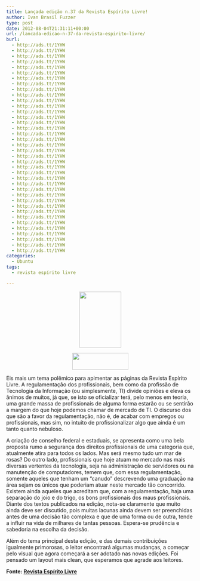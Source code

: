 ```yaml
---
title: Lançada edição n.37 da Revista Espírito Livre!
author: Ivan Brasil Fuzzer
type: post
date: 2012-08-04T21:31:11+00:00
url: /lancada-edicao-n-37-da-revista-espirito-livre/
burl:
  - http://ads.tt/1YHW
  - http://ads.tt/1YHW
  - http://ads.tt/1YHW
  - http://ads.tt/1YHW
  - http://ads.tt/1YHW
  - http://ads.tt/1YHW
  - http://ads.tt/1YHW
  - http://ads.tt/1YHW
  - http://ads.tt/1YHW
  - http://ads.tt/1YHW
  - http://ads.tt/1YHW
  - http://ads.tt/1YHW
  - http://ads.tt/1YHW
  - http://ads.tt/1YHW
  - http://ads.tt/1YHW
  - http://ads.tt/1YHW
  - http://ads.tt/1YHW
  - http://ads.tt/1YHW
  - http://ads.tt/1YHW
  - http://ads.tt/1YHW
  - http://ads.tt/1YHW
  - http://ads.tt/1YHW
  - http://ads.tt/1YHW
  - http://ads.tt/1YHW
  - http://ads.tt/1YHW
  - http://ads.tt/1YHW
  - http://ads.tt/1YHW
  - http://ads.tt/1YHW
  - http://ads.tt/1YHW
  - http://ads.tt/1YHW
  - http://ads.tt/1YHW
  - http://ads.tt/1YHW
  - http://ads.tt/1YHW
  - http://ads.tt/1YHW
  - http://ads.tt/1YHW
  - http://ads.tt/1YHW
  - http://ads.tt/1YHW
  - http://ads.tt/1YHW
categories:
  - Ubuntu
tags:
  - revista espírito livre

---
```

<p style="text-align: center;">
  <a href="http://www.ubuntero.com.br/wp-content/uploads/2012/08/REL037_Capa.jpg"><img class="alignnone size-thumbnail wp-image-3838" title="REL037_Capa" src="http://www.ubuntero.com.br/wp-content/uploads/2012/08/REL037_Capa-112x150.jpg" alt="" width="112" height="150" /></a>
</p>

<p style="text-align: center;">
  <a href="http://www.revista.espiritolivre.org/wp-content/plugins/download-monitor/download.php?id=37"><img class="alignnone size-thumbnail wp-image-3839" title="download" src="http://www.ubuntero.com.br/wp-content/uploads/2012/08/download-150x45.gif" alt="" width="150" height="45" /></a>
</p>

Eis mais um tema polêmico para apimentar as páginas da Revista Espírito Livre. A regulamentação dos profissionais, bem como da profissão de Tecnologia da Informação (ou simplesmente, TI) divide opiniões e eleva os ânimos de muitos, já que, se isto se oficializar terá, pelo menos em teoria, uma grande massa de profissionais de alguma forma estarão ou se sentirão a margem do que hoje podemos chamar de mercado de TI. O discurso dos que são a favor da regulamentação, não é, de acabar com empregos ou profissionais, mas sim, no intuito de profissionalizar algo que ainda é um tanto quanto nebuloso.

A criação de conselho federal e estaduais, se apresenta como uma bela proposta rumo a segurança dos direitos profissionais de uma categoria que, atualmente atira para todos os lados. Mas será mesmo tudo um mar de rosas? Do outro lado, profissionais que hoje atuam no mercado nas mais diversas vertentes da tecnologia, seja na administração de servidores ou na manutenção de computadores, temem que, com essa regulamentação, somente aqueles que tenham um “canudo” descrevendo uma graduação na área sejam os únicos que poderiam atuar neste mercado tão concorrido. Existem ainda aqueles que acreditam que, com a regulamentação, haja uma separação do joio e do trigo, os bons profissionais dos maus profissionais. Diante dos textos publicados na edição, nota-se claramente que muito ainda deve ser discutido, pois muitas lacunas ainda devem ser preenchidas antes de uma decisão tão complexa e que de uma forma ou de outra, tende a influir na vida de milhares de tantas pessoas. Espera-se prudência e sabedoria na escolha da decisão.

Além do tema principal desta edição, e das demais contribuições igualmente primorosas, o leitor encontrará algumas mudanças, a começar pelo visual que agora começará a ser adotado nas novas edições. Foi pensado um layout mais clean, que esperamos que agrade aos leitores.

**Fonte: [Revista Espírito Livre][1]**

 [1]: http://www.revista.espiritolivre.org/lancada-edicao-n-37-da-revista-espirito-livre